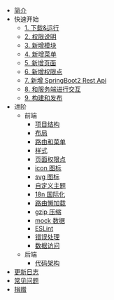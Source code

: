 * [简介](README.md)
* 快速开始
  * [1. 下载&运行](getting-started.md)
  * [2. 权限说明](permission.md)
  * [3. 新增模块](create-model.md)
  * [4. 新增菜单](nav-permission.md)
  * [5. 新增页面](new-page.md)
  * [6. 新增权限点](page-points.md)
  * [7. 新增 SpringBoot2 Rest Api](new-rest-api.md)
  * [8. 和服务端进行交互](server.md)
  * [9. 构建和发布](deploy.md)
* 进阶
  * 前端
    * [项目结构](fontend-art.md)
    * [布局](layout.md)
    * [路由和菜单](router-and-nav.md)
    * [样式](style.md)
    * [页面权限点](fontend-permission-point.md)
    * [icon 图标](fontend-icon.md)
    * [svg 图标](fontend-svg.md)
    * [自定义主题](fontend-theme.md)
    * [18n 国际化](fontend-18n.md)
    * [路由懒加载](fontend-lazy.md)
    * [gzip 压缩](fontend-gzip.md)
    * [mock 数据](fontend-mock.md)
    * [ESLint](fontend-eslint.md)
    * [错误处理](fontend-err.md)
    * [数据访问](快速上手/fontend-request.md)
  * 后端
    * [代码架构](java-art.md)
* [更新日志](https://github.com/itheima2017/vue-element-admin-itheima/releases)
* [常见问题](faq.md)
* [捐赠](donate.md)
